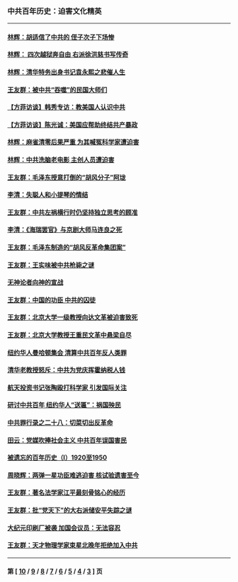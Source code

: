 ### 中共百年历史：迫害文化精英
---
#### [林辉：胡适信了中共的 侄子次子下场惨](../../pages/nf1176111/n14019760.md?07290430) 
#### [林辉： 四次越狱奔自由 右派徐洪慈书写传奇](../../pages/nf1176111/n14010438.md?07290430) 
#### [林辉：清华特务出身书记袁永熙之悲催人生](../../pages/nf1176111/n13997413.md?07290430) 
#### [王友群：被中共“吞噬”的民国大师们](../../pages/nf1176111/n13942620.md?07290430) 
#### [【方菲访谈】韩秀专访：教美国人认识中共](../../pages/nf1176111/n13821310.md?07290430) 
#### [【方菲访谈】陈光诚：美国应帮助终结共产暴政](../../pages/nf1176111/n13759521.md?07290430) 
#### [林辉：麻雀清零后果严重 为其喊冤科学家遭迫害](../../pages/nf1176111/n13746900.md?07290430) 
#### [林辉：中共洗脑老电影 主创人员遭迫害](../../pages/nf1176111/n13699437.md?07290430) 
#### [王友群：毛泽东授意打倒的“胡风分子”阿垅](../../pages/nf1176111/n13592541.md?07290430) 
#### [李清：失聪人和小提琴的情结](../../pages/nf1176111/n13459280.md?07290430) 
#### [王友群：中共左祸横行时仍坚持独立思考的顾准](../../pages/nf1176111/n13444722.md?07290430) 
#### [李清：《海瑞罢官》与京剧大师马连良之死](../../pages/nf1176111/n13412316.md?07290430) 
#### [王友群：毛泽东制造的“胡风反革命集团案”](../../pages/nf1176111/n13324909.md?07290430) 
#### [王友群：王实味被中共枪毙之谜](../../pages/nf1176111/n13307502.md?07290430) 
#### [无神论者向神的宣战](../../pages/nf1176111/n13281535.md?07290430) 
#### [王友群：中国的功臣 中共的囚徒](../../pages/nf1176111/n13291790.md?07290430) 
#### [王友群：北京大学一级教授向达文革被迫害致死](../../pages/nf1176111/n13150966.md?07290430) 
#### [王友群：北京大学教授王重民文革中悬梁自尽](../../pages/nf1176111/n13084645.md?07290430) 
#### [纽约华人曼哈顿集会 清算中共百年反人类罪](../../pages/nf1176111/n13084157.md?07290430) 
#### [清华老教授怒斥：中共为党庆挥霍纳税人钱](../../pages/nf1176111/n13071430.md?07290430) 
#### [航天投资书记张陶殴打科学家 引发国际关注](../../pages/nf1176111/n13069132.md?07290430) 
#### [研讨中共百年 纽约华人“送匾”：祸国殃民](../../pages/nf1176111/n13057367.md?07290430) 
#### [中共罪行录之二十八：切菜切出反革命](../../pages/nf1176111/n13030600.md?07290430) 
#### [田云：党媒吹捧社会主义 中共百年误国害民](../../pages/nf1176111/n13006682.md?07290430) 
#### [被遗忘的百年历史（I）1920至1950](../../pages/nf1176111/n12986411.md?07290430) 
#### [周晓辉：两弹一星功臣难逃迫害 核试验遗害至今](../../pages/nf1176111/n12974997.md?07290430) 
#### [王友群：著名法学家江平最刻骨铭心的经历](../../pages/nf1176111/n12970787.md?07290430) 
#### [王友群：批“党天下”的大右派储安平失踪之谜](../../pages/nf1176111/n12954229.md?07290430) 
#### [大纪元印刷厂被袭 加国会议员：无法容忍](../../pages/nf1176111/n12883028.md?07290430) 
#### [王友群：天才物理学家束星北晚年拒绝加入中共](../../pages/nf1176111/n12792913.md?07290430) 

---
#### 第 [ [10](./10.md?07290430) / [9](./9.md?07290430) / [8](./8.md?07290430) / [7](./7.md?07290430) / [6](./6.md?07290430) / [5](./5.md?07290430) / [4](./4.md?07290430) / [3](./3.md?07290430) ] 页
